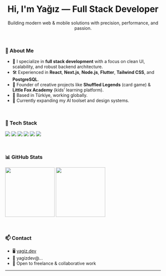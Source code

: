 <h1 align="center">Hi, I'm Yağız — Full Stack Developer</h1>

<p align="center">
  Building modern web & mobile solutions with precision, performance, and passion.
</p>

<br />

### 💼 About Me

- 🎯 I specialize in **full stack development** with a focus on clean UI, scalability, and robust backend architecture.  
- 🛠️ Experienced in **React**, **Next.js**, **Node.js**, **Flutter**, **Tailwind CSS**, and **PostgreSQL**.  
- 🚀 Founder of creative projects like **Shuffled Legends** (card game) & **Little Fox Academy** (kids’ learning platform).  
- 📍 Based in Türkiye, working globally.  
- 🌱 Currently expanding my AI toolset and design systems.

<br />

### 🧰 Tech Stack

<p align="left">
  <img src="https://img.shields.io/badge/React-20232A?style=for-the-badge&logo=react&logoColor=61DAFB" />
  <img src="https://img.shields.io/badge/Next.js-black?style=for-the-badge&logo=next.js" />
  <img src="https://img.shields.io/badge/Node.js-339933?style=for-the-badge&logo=nodedotjs&logoColor=white" />
  <img src="https://img.shields.io/badge/Flutter-02569B?style=for-the-badge&logo=flutter&logoColor=white" />
  <img src="https://img.shields.io/badge/TailwindCSS-38B2AC?style=for-the-badge&logo=tailwind-css&logoColor=white" />
  <img src="https://img.shields.io/badge/PostgreSQL-4169E1?style=for-the-badge&logo=postgresql&logoColor=white" />
</p>

<br />

### 📊 GitHub Stats

<p align="left">
  <img src="https://github-readme-stats.vercel.app/api?username=Yagiz-Co&show_icons=true&theme=calm" height="160" />
  <img src="https://github-readme-stats.vercel.app/api/top-langs/?username=Yagiz-Co&layout=compact&theme=calm" height="160"/>
</p>

<br />

### 📫 Contact

- 🖥️ [yagiz.dev](https://yagiz.dev)  
- 📧 yagizdev@...  
- 📌 Open to freelance & collaborative work

---

<!-- Designed with clarity, written with intent. -->
